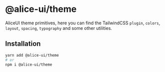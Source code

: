 # @alice-ui/theme

AliceUI theme primitives, here you can find the TailwindCSS `plugin`, `colors`, `layout`, `spacing`, `typography` and some other utilities.

## Installation

```sh
yarn add @alice-ui/theme
# or
npm i @alice-ui/theme
```
